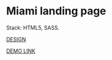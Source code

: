 # Miami landing page
Stack: HTML5, SASS.

[DESIGN](https://www.figma.com/file/nHz8bflIwJaWP3P99vKTH5/miami_home_new?node-id=16033%3A3)

[DEMO LINK](https://chumasov.github.io/landing-page__Miami/)
